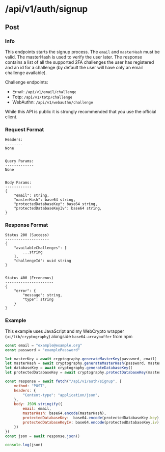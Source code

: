 # /api/v1/auth/signup
## Post
### Info
This endpoints starts the signup process. The `email` and `masterHash` must be valid. The masterHash is used to verify the user later. The response contains a list of all the supported 2FA challenges the user has registered and an id for a challenge (by default the user will have only an email challenge available).

Challenge endpoints:
- Email: `/api/v1/email/challenge`
- Totp: `/api/v1/totp/challenge`
- WebAuthn: `/api/v1/webauthn/challenge`

While this API is public it is strongly recommended that you use the official client.

### Request Format
```
Headers:
--------
None


Query Params:
-------------
None


Body Params:
------------
{
    "email": string,
    "masterHash": base64 string,
    "protectedDatabaseKey": base64 string,
    "protectedDatabaseKeyIv": base64 string,
}
```

### Response Format
```
Status 200 (Success)
--------------------
{
    "availableChallenges": [
        ...string
    ],
    "challengeId": uuid string
}


Status 400 (Erroneous)
----------------------
{
    "error": {
        "message": string,
        "type": string
    }
}
```

### Example
This example uses JavaScript and my WebCrypto wrapper (`ui/lib/cryptography`) alongside `base64-arraybuffer` from npm
```javascript
const email = "example@example.org"
const password = "examplePassword"

let masterKey = await cryptography.generateMasterKey(password, email)
let masterHash = await cryptography.generateMasterHash(password, masterKey) 
let databaseKey = await cryptography.generateDatabaseKey()
let protectedDatabaseKey = await cryptography.protectDatabaseKey(masterKey, databaseKey)

const response = await fetch("/api/v1/auth/signup", {
    method: "POST",
    headers: {
        "Content-type": "application/json",
    },
    body: JSON.stringify({
        email: email,
        masterHash: base64.encode(masterHash),
        protectedDatabaseKey:  base64.encode(protectedDatabaseKey.key),
        protectedDatabaseKeyIv: base64.encode(protectedDatabaseKey.iv),
    })
})
const json = await response.json()

console.log(json)
```